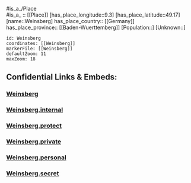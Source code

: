 ﻿---
location: [49.17,9.3] 
mapzoom: [7,12] 
mapmarker: city 
type: City
tags:
- geo/City


SpocWebEntityId: 35507
isDeleted: false
confidential: public

---
#is_a_/Place  
#is_a_ :: [[Place]] 
[has_place_longitude::9.3] 
[has_place_latitude::49.17] 
[name::Weinsberg] 
has_place_country:: [[Germany]]  
has_place_province:: [[Baden-Wuerttemberg]] 
[Population::] 
[Unknown::] 


```leaflet
id: Weinsberg
coordinates: [[Weinsberg]] 
markerFile: [[Weinsberg]] 
defaultZoom: 11 
maxZoom: 18
```


## Confidential Links & Embeds: 

### [Weinsberg](/_public/Earth/Continent/Europe/Europe~Central/Germany/Germany~West/Baden-Wuerttemberg/counties~BW/Heilbronn/cities~Heilbronn/Raum_Weinsberg/City/Weinsberg.md) 

### [Weinsberg.internal](/_internal/Earth/Continent/Europe/Europe~Central/Germany/Germany~West/Baden-Wuerttemberg/counties~BW/Heilbronn/cities~Heilbronn/Raum_Weinsberg/City/Weinsberg.internal.md) 

### [Weinsberg.protect](/_protect/Earth/Continent/Europe/Europe~Central/Germany/Germany~West/Baden-Wuerttemberg/counties~BW/Heilbronn/cities~Heilbronn/Raum_Weinsberg/City/Weinsberg.protect.md) 

### [Weinsberg.private](/_private/Earth/Continent/Europe/Europe~Central/Germany/Germany~West/Baden-Wuerttemberg/counties~BW/Heilbronn/cities~Heilbronn/Raum_Weinsberg/City/Weinsberg.private.md) 

### [Weinsberg.personal](/_personal/Earth/Continent/Europe/Europe~Central/Germany/Germany~West/Baden-Wuerttemberg/counties~BW/Heilbronn/cities~Heilbronn/Raum_Weinsberg/City/Weinsberg.personal.md) 

### [Weinsberg.secret](/_secret/Earth/Continent/Europe/Europe~Central/Germany/Germany~West/Baden-Wuerttemberg/counties~BW/Heilbronn/cities~Heilbronn/Raum_Weinsberg/City/Weinsberg.secret.md) 
